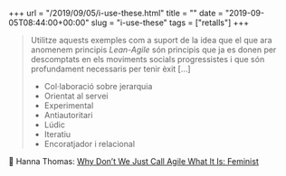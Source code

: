 +++
url = "/2019/09/05/i-use-these.html"
title = ""
date = "2019-09-05T08:44:00+00:00"
slug = "i-use-these"
tags = ["retalls"]
+++

> Utilitze aquests exemples com a suport de la idea que el que ara anomenem principis *Lean-Agile* són principis que ja es donen per descomptats en els moviments socials progressistes i que són profundament necessaris per tenir èxit […]
>
> - Col·laboració sobre jerarquia
> - Orientat al servei
> - Experimental
> - Antiautoritari
> - Lúdic
> - Iteratiu
> - Encoratjador i relacional

📎 Hanna Thomas: [Why Don’t We Just Call Agile What It Is: Feminist](https://medium.com/@Hanna.Thomas/why-dont-we-just-call-agile-what-it-is-feminist-8bdd9193edba)
